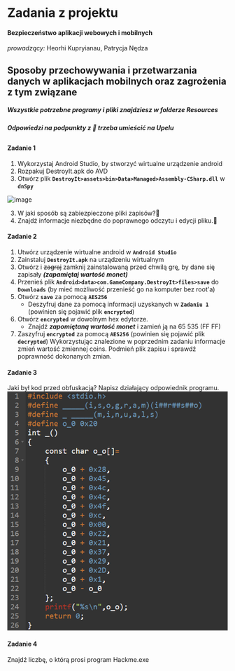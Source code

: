 # Zadania z projektu 
#### Bezpieczeństwo aplikacji webowych i mobilnych
*prowadzący:* Heorhi Kupryianau, Patrycja Nędza

## Sposoby przechowywania i przetwarzania danych w aplikacjach mobilnych oraz zagrożenia z tym związane 
##### Wszystkie potrzebne programy i pliki znajdziesz w folderze Resources
##### Odpowiedzi na podpunkty z :japanese_ogre: trzeba umieścić na Upelu
##
#### Zadanie 1
1.  Wykorzystaj Android Studio, by stworzyć wirtualne urządzenie android
2.  Rozpakuj DestroyIt.apk do AVD
3.  Otwórz plik **`DestroyIt>assets>bin>Data>Managed>Assembly-CSharp.dll`** w **`dnSpy`**

![image](https://user-images.githubusercontent.com/52840109/144683170-0db93078-4d17-4f8d-92fb-8887e8ac2ba4.png)

3.  W jaki sposób są zabiezpieczone pliki zapisów?:japanese_ogre:
4.  Znajdź informacje niezbędne do poprawnego odczytu i edycji pliku.:japanese_ogre:

#### Zadanie 2
1.  Utwórz urządzenie wirtualne android w **`Android Studio`**
2.  Zainstaluj **`DestroyIt.apk`** na urządzeniu wirtualnym
3.  Otwórz i ~~zagraj~~ zamknij zainstalowaną przed chwilą grę, by dane się zapisały __*(zapamiętaj wartość monet)*__
4.  Przenieś plik **`Android>data>com.GameCompany.DestroyIt>files>save`** do **`Downloads`** (by mieć możliwość przenieść go na komputer bez root'a)
5.  Otwórz **`save`** za pomocą **`AES256`**
    -   Deszyfruj dane za pomocą informacji uzyskanych w **`Zadaniu 1`** (powinien się pojawić plik **`encrypted`**)
6.  Otwórz **`encrypted`** w dowolnym hex edytorze. 
    -   Znajdź __*zapomiętaną wartość monet*__ i zamień ją na 65 535 (FF FF)
7. Zaszyfruj **`encrypted`** za pomocą **`AES256`** (powinien się pojawić plik **`decrypted`**)
Wykorzystując znalezione w poprzednim zadaniu informacje zmień wartość zmiennej coins. 
Podmień plik zapisu i sprawdź poprawność dokonanych zmian.

#### Zadanie 3
Jaki był kod przed obfuskacją? Napisz działający odpowiednik programu.
![alt text](https://github.com/x0125x/BAWiM/blob/main/zadanie%203.png)

#### Zadanie 4
Znajdź liczbę, o którą prosi program Hackme.exe
